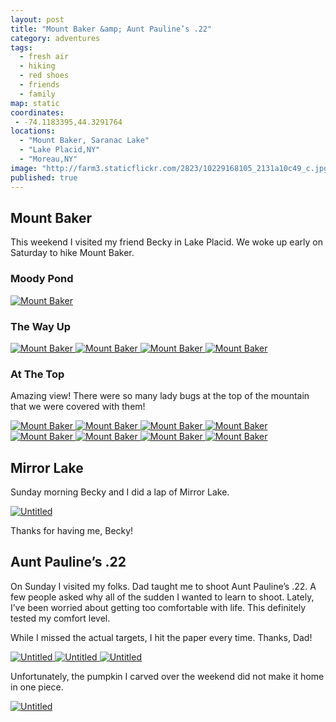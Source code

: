 ```yaml
---
layout: post
title: "Mount Baker &amp; Aunt Pauline’s .22"
category: adventures
tags: 
  - fresh air
  - hiking
  - red shoes
  - friends
  - family
map: static
coordinates:
 - -74.1183395,44.3291764
locations: 
  - "Mount Baker, Saranac Lake"
  - "Lake Placid,NY"
  - "Moreau,NY"
image: "http://farm3.staticflickr.com/2823/10229168105_2131a10c49_c.jpg"
published: true
---
```


## Mount Baker

This weekend I visited my friend Becky in Lake Placid. We woke up early on Saturday to hike Mount Baker.

### Moody Pond

<div class="photos">
<a href="http://www.flickr.com/photos/katydecorah/10228436205/" title="Mount Baker by katydecorah, on Flickr">
<img src="http://farm6.staticflickr.com/5473/10228436205_42f300a7c8_c.jpg" class="pop-out" alt="Mount Baker"></a>
</div>

### The Way Up

<div class="photos">
<a href="http://www.flickr.com/photos/katydecorah/10229556136/" title="Mount Baker by katydecorah, on Flickr">
<img src="http://farm6.staticflickr.com/5506/10229556136_89125b83fc_c.jpg" alt="Mount Baker"></a><a href="http://www.flickr.com/photos/katydecorah/10228443015/" title="Mount Baker by katydecorah, on Flickr">
<img src="http://farm4.staticflickr.com/3825/10228443015_e56a146f94_c.jpg" class="img-thirds" alt="Mount Baker"></a><a href="http://www.flickr.com/photos/katydecorah/10228363744/" title="Mount Baker by katydecorah, on Flickr">
<img src="http://farm9.staticflickr.com/8129/10228363744_5dfd3edf98_c.jpg" class="img-thirds" alt="Mount Baker"></a><a href="http://www.flickr.com/photos/katydecorah/10228465956/" title="Mount Baker by katydecorah, on Flickr">
<img src="http://farm3.staticflickr.com/2866/10228465956_f0cb619a36_c.jpg" class="img-thirds" alt="Mount Baker"></a>
</div>

### At The Top

Amazing view! There were so many lady bugs at the top of the mountain that we were covered with them!

<div class="photos">
<a href="http://www.flickr.com/photos/katydecorah/10228475395/" title="Mount Baker by katydecorah, on Flickr">
<img src="http://farm3.staticflickr.com/2867/10228475395_4796967793_c.jpg" class="img-thirds" alt="Mount Baker"></a><a href="http://www.flickr.com/photos/katydecorah/10228487136/" title="Mount Baker by katydecorah, on Flickr">
<img src="http://farm8.staticflickr.com/7433/10228487136_3c1be43ca7_c.jpg" class="img-thirds" alt="Mount Baker"></a><a href="http://www.flickr.com/photos/katydecorah/10229582776/" title="Mount Baker by katydecorah, on Flickr">
<img src="http://farm6.staticflickr.com/5331/10229582776_73c72aa430_c.jpg" class="img-thirds" alt="Mount Baker"></a><a href="http://www.flickr.com/photos/katydecorah/10228385864/" title="Mount Baker by katydecorah, on Flickr">
<img src="http://farm8.staticflickr.com/7438/10228385864_d7ee2ea3d0_c.jpg" class="img-half" alt="Mount Baker"></a><a href="http://www.flickr.com/photos/katydecorah/10229168105/" title="Mount Baker by katydecorah, on Flickr">
<img src="http://farm3.staticflickr.com/2823/10229168105_2131a10c49_c.jpg" class="img-half" alt="Mount Baker"></a><a href="http://www.flickr.com/photos/katydecorah/10229542466/" title="Mount Baker by katydecorah, on Flickr">
<img src="http://farm4.staticflickr.com/3701/10229542466_a47b9a684f_c.jpg" class="pop-out" alt="Mount Baker"></a><a href="http://www.flickr.com/photos/katydecorah/10229629013/" title="Mount Baker by katydecorah, on Flickr">
<img src="http://farm8.staticflickr.com/7446/10229629013_588e4dba5d_c.jpg" class="img-half" alt="Mount Baker"></a><a href="http://www.flickr.com/photos/katydecorah/10229654363/" title="Mount Baker by katydecorah, on Flickr">
<img src="http://farm4.staticflickr.com/3682/10229654363_e9af7b0bcc_c.jpg" class="img-half" alt="Mount Baker"></a>
</div>

## Mirror Lake

Sunday morning Becky and I did a lap of Mirror Lake.

<div class="photos">
<a href="http://www.flickr.com/photos/katydecorah/10281533086/" title="Untitled by katydecorah, on Flickr">
<img src="http://farm4.staticflickr.com/3733/10281533086_e2510124a4_c.jpg" class="pop-out" alt="Untitled"></a>
</div>

Thanks for having me, Becky!

## Aunt Pauline&rsquo;s .22

On Sunday I visited my folks. Dad taught me to shoot Aunt Pauline&rsquo;s .22. A few people asked why all of the sudden I wanted to learn to shoot. Lately, I&rsquo;ve been worried about getting too comfortable with life. This definitely tested my comfort level.

While I missed the actual targets, I hit the paper every time. Thanks, Dad!

<div class="photos">
<a href="http://www.flickr.com/photos/katydecorah/10281536256/" title="Untitled by katydecorah, on Flickr">
<img src="http://farm6.staticflickr.com/5443/10281536256_38b72ee1b5_c.jpg" class="img-half" alt="Untitled"></a><a href="http://www.flickr.com/photos/katydecorah/10281540056/" title="Untitled by katydecorah, on Flickr">
<img src="http://farm6.staticflickr.com/5462/10281540056_49d001cedc_c.jpg" class="img-half" alt="Untitled"></a><a href="http://www.flickr.com/photos/katydecorah/10281446704/" title="Untitled by katydecorah, on Flickr">
<img src="http://farm6.staticflickr.com/5445/10281446704_08034dab80_c.jpg" alt="Untitled"></a>
</div>

Unfortunately, the pumpkin I carved over the weekend did not make it home in one piece.

<div class="photos">
<a href="http://www.flickr.com/photos/katydecorah/10281529596/" title="Untitled by katydecorah, on Flickr">
<img src="http://farm4.staticflickr.com/3694/10281529596_16eee5041c_c.jpg" alt="Untitled"></a>
</div>